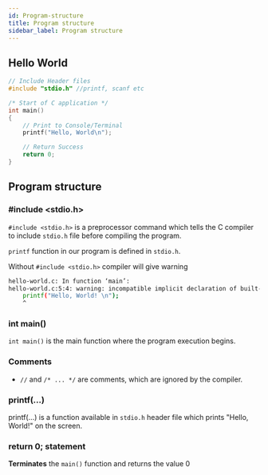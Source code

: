 ```yaml
---
id: Program-structure
title: Program structure
sidebar_label: Program structure
---
```


## Hello World

```c
// Include Header files
#include "stdio.h" //printf, scanf etc

/* Start of C application */ 
int main() 
{
    // Print to Console/Terminal
    printf("Hello, World\n");

    // Return Success
    return 0;
}
```

## Program structure

### #include <stdio.h>
`#include <stdio.h>` is a preprocessor command which tells the C compiler to include `stdio.h` file before compiling the program.

`printf` function in our program is defined in `stdio.h`.

Without `#include <stdio.h>` compiler will give warning

```bash
hello-world.c: In function ‘main’:
hello-world.c:5:4: warning: incompatible implicit declaration of built-in function ‘printf’ [enabled by default]
    printf("Hello, World! \n");
    ^
```

### int main()

`int main()` is the main function where the program execution begins.

### Comments

- `//` and `/* ... */` are comments, which are ignored by the compiler.

### printf(...) 

printf(...) is a function available in `stdio.h` header file which prints "Hello, World!" on the screen.

### return 0; statement

__Terminates__ the `main()` function and returns the value 0
